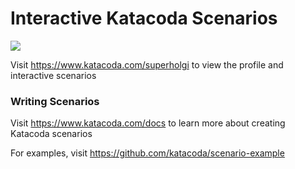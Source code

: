 # Interactive Katacoda Scenarios

[![](http://shields.katacoda.com/katacoda/superholgi/count.svg)](https://www.katacoda.com/superholgi "Get your profile on Katacoda.com")

Visit https://www.katacoda.com/superholgi to view the profile and interactive scenarios

### Writing Scenarios
Visit https://www.katacoda.com/docs to learn more about creating Katacoda scenarios

For examples, visit https://github.com/katacoda/scenario-example
